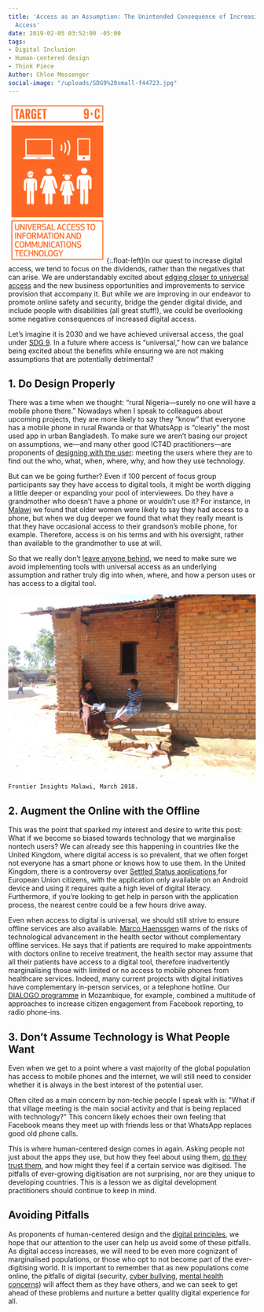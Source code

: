```yaml
---
title: 'Access as an Assumption: The Unintended Consequence of Increasing Digital
  Access'
date: 2019-02-05 03:52:00 -05:00
tags:
- Digital Inclusion
- Human-centered design
- Think Piece
Author: Chloe Messenger
social-image: "/uploads/SDG9%20small-f44723.jpg"
---
```


![SDG9 small.jpg](/uploads/SDG9%20small.jpg "image from www.sdgldnont.ca"){:.float-left}In our quest to increase digital access, we tend to focus on the dividends, rather than the negatives that can arise. We are understandably excited about [edging closer to universal access](https://www.itu.int/en/mediacentre/Pages/2018-PR40.aspx) and the new business opportunities and improvements to service provision that accompany it. But while we are improving in our endeavor to promote online safety and security, bridge the gender digital divide, and include people with disabilities (all great stuff!), we could be overlooking some negative consequences of increased digital access.

<!--more-->

Let’s imagine it is 2030 and we have achieved universal access, the goal under [SDG 9](https://www.un.org/sustainabledevelopment/infrastructure-industrialization/). In a future where access is “universal,” how can we balance being excited about the benefits while ensuring we are not making assumptions that are potentially detrimental?

## 1. Do Design Properly

There was a time when we thought: “rural Nigeria—surely no one will have a mobile phone there.” Nowadays when I speak to colleagues about upcoming projects, they are more likely to say they “know” that everyone has a mobile phone in rural Rwanda or that WhatsApp is “clearly” the most used app in urban Bangladesh. To make sure we aren’t basing our project on assumptions, we—and many other good ICT4D practitioners—are proponents of [designing with the user](https://digitalprinciples.org/principle/design-with-the-user/): meeting the users where they are to find out the who, what, when, where, why, and how they use technology.

But can we be going further? Even if 100 percent of focus group participants say they have access to digital tools, it might be worth digging a little deeper or expanding your pool of interviewees. Do they have a grandmother who doesn’t have a phone or wouldn’t use it? For instance, in [Malawi](https://dai-global-digital.com/digital-insights-malawi-communication-among-rural-communities.html) we found that older women were likely to say they had access to a phone, but when we dug deeper we found that what they really meant is that they have occasional access to their grandson’s mobile phone, for example. Therefore, access is on his terms and with his oversight, rather than available to the grandmother to use at will. 

So that we really don’t [leave anyone behind](https://www.gov.uk/government/publications/leaving-no-one-behind-our-promise/leaving-no-one-behind-our-promise), we need to make sure we avoid implementing tools with universal access as an underlying assumption and rather truly dig into when, where, and how a person uses or has access to a digital tool. 

![058- Mzimba TA Chindi_approval.jpg](/uploads/058-%20Mzimba%20TA%20Chindi_approval.jpg)`Frontier Insights Malawi, March 2018.`

## 2. Augment the Online with the Offline

This was the point that sparked my interest and desire to write this post: What if we become so biased towards technology that we marginalise nontech users? We can already see this happening in countries like the United Kingdom, where digital access is so prevalent, that we often forget not everyone has a smart phone or knows how to use them. In the United Kingdom, there is a controversy over [Settled Status applications ](https://www.wired.co.uk/article/brexit-app-settled-status-applications)for European Union citizens, with the application only available on an Android device and using it requires quite a high level of digital literacy. Furthermore, if you’re looking to get help in person with the application process, the nearest centre could be a few hours drive away.

Even when access to digital is universal, we should still strive to ensure offline services are also available. [Marco Haenssgen](https://www.oii.ox.ac.uk/blog/the-tyranny-of-digital-inclusion/?utm_content=buffer27318&utm_medium=social&utm_source=twitter.com&utm_campaign=buffer) warns of the risks of technological advancement in the health sector without complementary offline services. He says that if patients are required to make appointments with doctors online to receive treatment, the health sector may assume that all their patients have access to a digital tool, therefore inadvertently marginalising those with limited or no access to mobile phones from healthcare services. Indeed, many current projects with digital initiatives have complementary in-person services, or a telephone hotline. Our [DIALOGO programme](https://dai-global-digital.com/icts-for-citizen-engagement-and-advocacy-lessons-learned-from-mozambique-dialogo.html) in Mozambique, for example, combined a multitude of approaches to increase citizen engagement from Facebook reporting, to radio phone-ins.

## 3. Don’t Assume Technology is What People Want

Even when we get to a point where a vast majority of the global population has access to mobile phones and the internet, we will still need to consider whether it is always in the best interest of the potential user.

Often cited as a main concern by non-techie people I speak with is: "What if that village meeting is the main social activity and that is being replaced with technology?" This concern likely echoes their own feeling that Facebook means they meet up with friends less or that WhatsApp replaces good old phone calls. 

This is where human-centered design comes in again. Asking people not just about the apps they use, but how they feel about using them, [do they trust them](https://dai-global-digital.com/frontier-insights-cyber-security-edition.html), and how might they feel if a certain service was digitised. The pitfalls of ever-growing digitisation are not surprising, nor are they unique to developing countries. This is a lesson we as digital development practitioners should continue to keep in mind. 

## Avoiding Pitfalls

As proponents of human-centered design and the [digital principles](https://digitalprinciples.org/), we hope that our attention to the user can help us avoid some of these pitfalls. As digital access increases, we will need to be even more cognizant of marginalised populations, or those who opt to not become part of the ever-digitising world. It is important to remember that as new populations come online, the pitfalls of digital (security, [cyber bullying](https://dai-global-digital.com/cyber-vawg-what-are-the-implications-for-digital-inclusion.html), [mental health concerns](https://www.theguardian.com/society/2019/feb/05/youth-unhappiness-uk-doubles-in-past-10-years)) will affect them as they have others, and we can seek to get ahead of these problems and nurture a better quality digital experience for all.